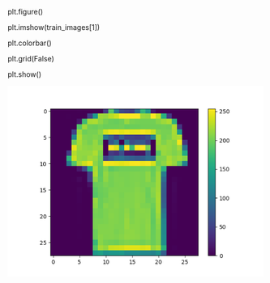 plt.figure()

plt.imshow(train_images[1])

plt.colorbar()

plt.grid(False)

plt.show()

![img_1.png](img_1.png)

